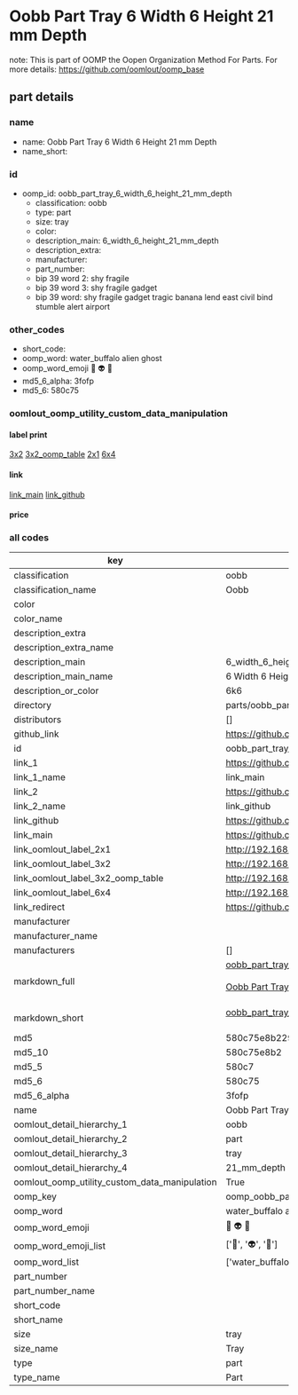 # Oobb Part Tray 6 Width 6 Height 21 mm Depth  

note: This is part of OOMP the Oopen Organization Method For Parts. For more details: https://github.com/oomlout/oomp_base

##  part details
  







### name
* name: Oobb Part Tray 6 Width 6 Height 21 mm Depth
* name_short: 
### id
* oomp_id: oobb_part_tray_6_width_6_height_21_mm_depth
  * classification: oobb
  * type: part
  * size: tray
  * color: 
  * description_main: 6_width_6_height_21_mm_depth
  * description_extra: 
  * manufacturer: 
  * part_number: 
  * bip 39 word 2: shy fragile
  * bip 39 word 3: shy fragile gadget
  * bip 39 word: shy fragile gadget tragic banana lend east civil bind stumble alert airport

### other_codes
* short_code: 
* oomp_word: water_buffalo alien ghost
* oomp_word_emoji :water_buffalo: :alien: :ghost:
* md5_6_alpha: 3fofp
* md5_6: 580c75






### oomlout_oomp_utility_custom_data_manipulation
#### label print
[3x2](http://192.168.1.245:1112/?label=oomp%203fofp)
[3x2_oomp_table](http://192.168.1.108:1112/?label=oomp%203fofp)
[2x1](http://192.168.1.242:1112/?label=oomp%203fofp)
[6x4](http://192.168.1.55:1112/?label=oomp%203fofp)    

#### link

[link_main](https://github.com/oomlout/oomlout_oomp_version_1_messy/tree/main/parts/oobb_part_tray_6_width_6_height_21_mm_depth) [link_github](https://github.com/oomlout/oomlout_oomp_version_1_messy/tree/main/parts/oobb_part_tray_6_width_6_height_21_mm_depth)                             

#### price







### all codes 
| key | value |  
| --- | --- |  
| classification | oobb |  
| classification_name | Oobb |  
| color |  |  
| color_name |  |  
| description_extra |  |  
| description_extra_name |  |  
| description_main | 6_width_6_height_21_mm_depth |  
| description_main_name | 6 Width 6 Height 21 mm Depth |  
| description_or_color | 6k6 |  
| directory | parts/oobb_part_tray_6_width_6_height_21_mm_depth |  
| distributors | [] |  
| github_link | https://github.com/oomlout/oomlout_oomp_part_src/tree/main/parts/oobb_part_tray_6_width_6_height_21_mm_depth |  
| id | oobb_part_tray_6_width_6_height_21_mm_depth |  
| link_1 | https://github.com/oomlout/oomlout_oomp_version_1_messy/tree/main/parts/oobb_part_tray_6_width_6_height_21_mm_depth |  
| link_1_name | link_main |  
| link_2 | https://github.com/oomlout/oomlout_oomp_version_1_messy/tree/main/parts/oobb_part_tray_6_width_6_height_21_mm_depth |  
| link_2_name | link_github |  
| link_github | https://github.com/oomlout/oomlout_oomp_version_1_messy/tree/main/parts/oobb_part_tray_6_width_6_height_21_mm_depth |  
| link_main | https://github.com/oomlout/oomlout_oomp_version_1_messy/tree/main/parts/oobb_part_tray_6_width_6_height_21_mm_depth |  
| link_oomlout_label_2x1 | http://192.168.1.242:1112/?label=oomp%203fofp |  
| link_oomlout_label_3x2 | http://192.168.1.245:1112/?label=oomp%203fofp |  
| link_oomlout_label_3x2_oomp_table | http://192.168.1.108:1112/?label=oomp%203fofp |  
| link_oomlout_label_6x4 | http://192.168.1.55:1112/?label=oomp%203fofp |  
| link_redirect | https://github.com/oomlout/oomlout_oomp_version_1_messy/tree/main/parts/oobb_part_tray_6_width_6_height_21_mm_depth |  
| manufacturer |  |  
| manufacturer_name |  |  
| manufacturers | [] |  
| markdown_full | [oobb_part_tray_6_width_6_height_21_mm_depth](none)<br>[](none)<br>[Oobb Part Tray 6 Width 6 Height 21 Mm Depth](none)<br><br> |  
| markdown_short | [oobb_part_tray_6_width_6_height_21_mm_depth](none)<br><br> |  
| md5 | 580c75e8b22988b5ff891e6ebd571e3c |  
| md5_10 | 580c75e8b2 |  
| md5_5 | 580c7 |  
| md5_6 | 580c75 |  
| md5_6_alpha | 3fofp |  
| name | Oobb Part Tray 6 Width 6 Height 21 mm Depth |  
| oomlout_detail_hierarchy_1 | oobb |  
| oomlout_detail_hierarchy_2 | part |  
| oomlout_detail_hierarchy_3 | tray |  
| oomlout_detail_hierarchy_4 | 21_mm_depth |  
| oomlout_oomp_utility_custom_data_manipulation | True |  
| oomp_key | oomp_oobb_part_tray_6_width_6_height_21_mm_depth |  
| oomp_word | water_buffalo alien ghost |  
| oomp_word_emoji | :water_buffalo: :alien: :ghost: |  
| oomp_word_emoji_list | [':water_buffalo:', ':alien:', ':ghost:'] |  
| oomp_word_list | ['water_buffalo', 'alien', 'ghost'] |  
| part_number |  |  
| part_number_name |  |  
| short_code |  |  
| short_name |  |  
| size | tray |  
| size_name | Tray |  
| type | part |  
| type_name | Part |  

